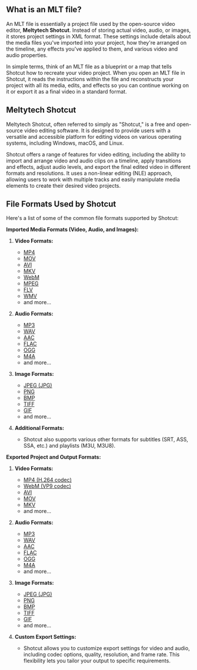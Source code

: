 ## What is an MLT file?

An MLT file is essentially a project file used by the open-source video editor, **Meltytech Shotcut**. Instead of storing actual video, audio, or images, it stores project settings in XML format. These settings include details about the media files you've imported into your project, how they're arranged on the timeline, any effects you've applied to them, and various video and audio properties.

In simple terms, think of an MLT file as a blueprint or a map that tells Shotcut how to recreate your video project. When you open an MLT file in Shotcut, it reads the instructions within the file and reconstructs your project with all its media, edits, and effects so you can continue working on it or export it as a final video in a standard format.

## Meltytech Shotcut

Meltytech Shotcut, often referred to simply as "Shotcut," is a free and open-source video editing software. It is designed to provide users with a versatile and accessible platform for editing videos on various operating systems, including Windows, macOS, and Linux.

Shotcut offers a range of features for video editing, including the ability to import and arrange video and audio clips on a timeline, apply transitions and effects, adjust audio levels, and export the final edited video in different formats and resolutions. It uses a non-linear editing (NLE) approach, allowing users to work with multiple tracks and easily manipulate media elements to create their desired video projects.

## File Formats Used by Shotcut

Here's a list of some of the common file formats supported by Shotcut:

**Imported Media Formats (Video, Audio, and Images):**

1.  **Video Formats:**
    
    -   [MP4](/video/mp4/)
    -   [MOV](/video/mov/)
    -   [AVI](/video/avi/)
    -   [MKV](/video/mkv/)
    -   [WebM](/video/webm/)
    -   [MPEG](/video/mpeg/)
    -   [FLV](/video/flv/)
    -   [WMV](/video/wmv/)
    -   and more...
2.  **Audio Formats:**
    
    -   [MP3](/audio/mp3/)
    -   [WAV](/audio/wav/)
    -   [AAC](/audio/aac/)
    -   [FLAC](/audio/flac/)
    -   [OGG](/audio/ogg/)
    -   [M4A](/audio/m4a/)
    -   and more...
3.  **Image Formats:**
    
    -   [JPEG (JPG)](/image/jpeg/)
    -   [PNG](/image/png/)
    -   [BMP](/image/bmp/)
    -   [TIFF](/image/tiff/)
    -   [GIF](/image/gif/)
    -   and more...
4.  **Additional Formats:**
    
    -   Shotcut also supports various other formats for subtitles (SRT, ASS, SSA, etc.) and playlists (M3U, M3U8).

**Exported Project and Output Formats:**

1.  **Video Formats:**
    
    -   [MP4 (H.264 codec)](/video/mp4/)
    -   [WebM (VP9 codec)](/video/webm/)
    -   [AVI](/video/avi/)
    -   [MOV](/video/mov/)
    -   [MKV](/video/mkv/)
    -   and more...
2.  **Audio Formats:**
    
    -   [MP3](/audio/mp3/)
    -   [WAV](/audio/wav/)
    -   [AAC](/audio/aac/)
    -   [FLAC](/audio/flac/)
    -   [OGG](/audio/ogg/)
    -   [M4A](/audio/m4a/)
    -   and more...
3.  **Image Formats:**
    
    -   [JPEG (JPG)](/image/jpeg/)
    -   [PNG](/image/png/)
    -   [BMP](/image/bmp/)
    -   [TIFF](/image/tiff/)
    -   [GIF](/image/gif/)
    -   and more...
4.  **Custom Export Settings:**
    
    -   Shotcut allows you to customize export settings for video and audio, including codec options, quality, resolution, and frame rate. This flexibility lets you tailor your output to specific requirements.
